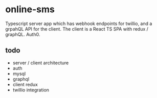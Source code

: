 # online-sms

Typescript server app which has webhook endpoints for twillio, and a grpahQL API for the client.
The client is a React TS SPA with redux / graphQL.
Auth0.

## todo

- server / client architecture
- auth
- mysql
- graphql
- client redux
- twillio integration
